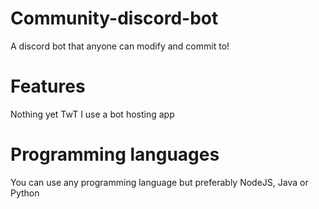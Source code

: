 # Community-discord-bot
A discord bot that anyone can modify and commit to!

# Features
Nothing yet TwT I use a bot hosting app

# Programming languages
You can use any programming language but preferably NodeJS, Java or Python
